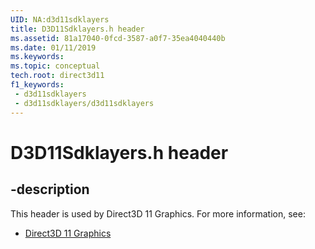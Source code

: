 ```yaml
---
UID: NA:d3d11sdklayers
title: D3D11Sdklayers.h header
ms.assetid: 81a17040-0fcd-3587-a0f7-35ea4040440b
ms.date: 01/11/2019
ms.keywords: 
ms.topic: conceptual
tech.root: direct3d11
f1_keywords:
 - d3d11sdklayers
 - d3d11sdklayers/d3d11sdklayers
---
```


# D3D11Sdklayers.h header


## -description

This header is used by Direct3D 11 Graphics. For more information, see:

- [Direct3D 11 Graphics](../_direct3d11/index.md)

